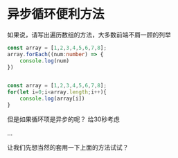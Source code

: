 # 异步循环便利方法

如果说，请写出遍历数组的方法，大多数前端不屑一顾的列举

```typescript
const array = [1,2,3,4,5,6,7,8];
array.forEach((num:number) => {
    console.log(num)
})


const array = [1,2,3,4,5,6,7,8];
for(let i=0;i<array.length;i++){
    console.log(array[i])
}
```


但是如果循环项是异步的呢？
给30秒考虑

...

让我们先想当然的套用一下上面的方法试试？



